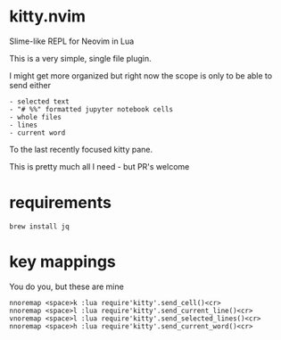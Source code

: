 # kitty.nvim
Slime-like REPL for Neovim in Lua

This is a very simple, single file plugin.

I might get more organized but right now the scope is only to be able 
to send either 

	- selected text
	- "# %%" formatted jupyter notebook cells
	- whole files
	- lines
	- current word

To the last recently focused kitty pane.

This is pretty much all I need - but PR's welcome

# requirements

```shell
brew install jq
```

# key mappings

You do you, but these are mine

```
nnoremap <space>k :lua require'kitty'.send_cell()<cr>
nnoremap <space>l :lua require'kitty'.send_current_line()<cr>
vnoremap <space>l :lua require'kitty'.send_selected_lines()<cr>
nnoremap <space>h :lua require'kitty'.send_current_word()<cr>
```
